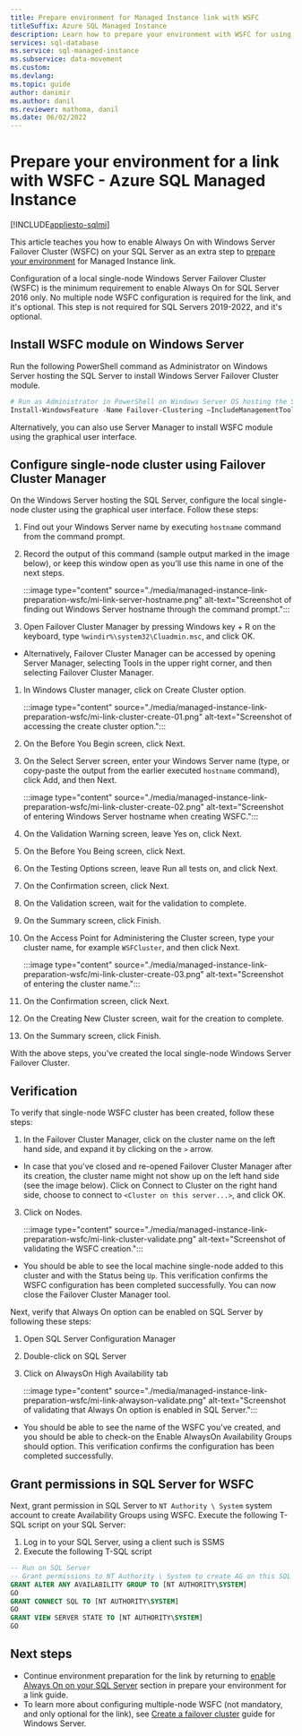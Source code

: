 ```yaml
---
title: Prepare environment for Managed Instance link with WSFC
titleSuffix: Azure SQL Managed Instance
description: Learn how to prepare your environment with WSFC for using a Managed Instance link to replicate and fail over your database to SQL Managed Instance. 
services: sql-database
ms.service: sql-managed-instance
ms.subservice: data-movement
ms.custom: 
ms.devlang: 
ms.topic: guide
author: danimir
ms.author: danil
ms.reviewer: mathoma, danil
ms.date: 06/02/2022
---
```


# Prepare your environment for a link with WSFC - Azure SQL Managed Instance
[!INCLUDE[appliesto-sqlmi](../includes/appliesto-sqlmi.md)]

This article teaches you how to enable Always On with Windows Server Failover Cluster (WSFC) on your SQL Server as an extra step to [prepare your environment](managed-instance-link-preparation.md) for Managed Instance link.

Configuration of a local single-node Windows Server Failover Cluster (WSFC) is the minimum requirement to enable Always On for SQL Server 2016 only. No multiple node WSFC configuration is required for the link, and it's optional. This step is not required for SQL Servers 2019-2022, and it's optional.

## Install WSFC module on Windows Server

Run the following PowerShell command as Administrator on Windows Server hosting the SQL Server to install Windows Server Failover Cluster module.

```powershell
# Run as Administrator in PowerShell on Windows Server OS hosting the SQL Server
Install-WindowsFeature -Name Failover-Clustering –IncludeManagementTools
```

Alternatively, you can also use Server Manager to install WSFC module using the graphical user interface.

## Configure single-node cluster using Failover Cluster Manager

On the Windows Server hosting the SQL Server, configure the local single-node cluster using the graphical user interface. Follow these steps:

1. Find out your Windows Server name by executing `hostname` command from the command prompt.
1. Record the output of this command (sample output marked in the image below), or keep this window open as you'll use this name in one of the next steps.

   :::image type="content" source="./media/managed-instance-link-preparation-wsfc/mi-link-server-hostname.png" alt-text="Screenshot of finding out Windows Server hostname through the command prompt.":::

1. Open Failover Cluster Manager by pressing Windows key + R on the keyboard, type `%windir%\system32\Cluadmin.msc`, and click OK.

- Alternatively, Failover Cluster Manager can be accessed by opening Server Manager, selecting Tools in the upper right corner, and then selecting Failover Cluster Manager. 

1. In Windows Cluster manager, click on Create Cluster option.

   :::image type="content" source="./media/managed-instance-link-preparation-wsfc/mi-link-cluster-create-01.png" alt-text="Screenshot of accessing the create cluster option.":::

1. On the Before You Begin screen, click Next.
1. On the Select Server screen, enter your Windows Server name (type, or copy-paste the output from the earlier executed `hostname` command),  click Add, and then Next.

   :::image type="content" source="./media/managed-instance-link-preparation-wsfc/mi-link-cluster-create-02.png" alt-text="Screenshot of entering Windows Server hostname when creating WSFC.":::

1. On the Validation Warning screen, leave Yes on, click Next.
1. On the Before You Being screen, click Next.
1. On the Testing Options screen, leave Run all tests on, and click Next.
1. On the Confirmation screen, click Next.
1. On the Validation screen, wait for the validation to complete.
1. On the Summary screen, click Finish.

1. On the Access Point for Administering the Cluster screen, type your cluster name, for example `WSFCluster`, and then click Next.

   :::image type="content" source="./media/managed-instance-link-preparation-wsfc/mi-link-cluster-create-03.png" alt-text="Screenshot of entering the cluster name.":::

1. On the Confirmation screen, click Next.
1. On the Creating New Cluster screen, wait for the creation to complete.
1. On the Summary screen, click Finish.

With the above steps, you've created the local single-node Windows Server Failover Cluster.

## Verification

To verify that single-node WSFC cluster has been created, follow these steps:

1. In the Failover Cluster Manager, click on the cluster name on the left hand side, and expand it by clicking on the `>` arrow.
- In case that you've closed and re-opened Failover Cluster Manager after its creation, the cluster name might not show up on the left hand side (see the image below). Click on Connect to Cluster on the right hand side, choose to connect to `<Cluster on this server...>`, and click OK.
3. Click on Nodes.

   :::image type="content" source="./media/managed-instance-link-preparation-wsfc/mi-link-cluster-validate.png" alt-text="Screenshot of validating the WSFC creation.":::

- You should be able to see the local machine single-node added to this cluster and with the Status being `Up`. This verification confirms the WSFC configuration has been completed successfully. You can now close the Failover Cluster Manager tool.

Next, verify that Always On option can be enabled on SQL Server by following these steps:

1. Open SQL Server Configuration Manager
1. Double-click on SQL Server
1. Click on AlwaysOn High Availability tab

   :::image type="content" source="./media/managed-instance-link-preparation-wsfc/mi-link-alwayson-validate.png" alt-text="Screenshot of validating that Always On option is enabled in SQL Server.":::

- You should be able to see the name of the WSFC you've created, and you should be able to check-on the Enable AlwaysOn Availability Groups should option. This verification confirms the configuration has been completed successfully.

## Grant permissions in SQL Server for WSFC

Next, grant permission in SQL Server to `NT Authority \ System` system account to create Availability Groups using WSFC. Execute the following T-SQL script on your SQL Server:

1. Log in to your SQL Server, using a client such is SSMS
2. Execute the following T-SQL script

```sql
-- Run on SQL Server
-- Grant permissions to NT Authority \ System to create AG on this SQL Server
GRANT ALTER ANY AVAILABILITY GROUP TO [NT AUTHORITY\SYSTEM]
GO
GRANT CONNECT SQL TO [NT AUTHORITY\SYSTEM]
GO
GRANT VIEW SERVER STATE TO [NT AUTHORITY\SYSTEM]
GO
```

## Next steps

- Continue environment preparation for the link by returning to [enable Always On on your SQL Server](managed-instance-link-preparation.md#enable-availability-groups) section in prepare your environment for a link guide.
- To learn more about configuring multiple-node WSFC (not mandatory, and only optional for the link), see [Create a failover cluster](/windows-server/failover-clustering/create-failover-cluster) guide for Windows Server.
